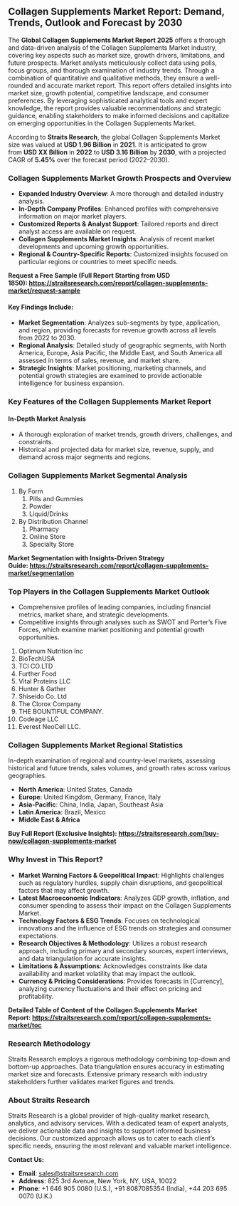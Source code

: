 <h2>Collagen Supplements Market Report: Demand, Trends, Outlook and Forecast by 2030</h2>
<p>The&nbsp;<strong>Global Collagen Supplements Market Report 2025</strong>&nbsp;offers a thorough and data-driven analysis of the Collagen Supplements Market industry, covering key aspects such as market size, growth drivers, limitations, and future prospects. Market analysts meticulously collect data using polls, focus groups, and thorough examination of industry trends. Through a combination of quantitative and qualitative methods, they ensure a well-rounded and accurate market report. This report offers detailed insights into market size, growth potential, competitive landscape, and consumer preferences. By leveraging sophisticated analytical tools and expert knowledge, the report provides valuable recommendations and strategic guidance, enabling stakeholders to make informed decisions and capitalize on emerging opportunities in the Collagen Supplements Market.</p>
<p>According to&nbsp;<strong>Straits Research</strong>, the global Collagen Supplements Market size was valued at&nbsp;<strong>USD 1.96 Billion</strong>&nbsp;in&nbsp;<strong>2021</strong>. It is anticipated to grow from&nbsp;<strong>USD XX Billion</strong>&nbsp;in&nbsp;<strong>2022</strong>&nbsp;to&nbsp;<strong>USD 3.16 Billion</strong>&nbsp;by&nbsp;<strong>2030</strong>, with a projected CAGR of&nbsp;<strong>5.45%</strong>&nbsp;over the forecast period (2022&ndash;2030).</p>
<h3>Collagen Supplements Market Growth Prospects and Overview</h3>
<ul>
<li><strong>Expanded Industry Overview</strong>: A more thorough and detailed industry analysis.</li>
<li><strong>In-Depth Company Profiles</strong>: Enhanced profiles with comprehensive information on major market players.</li>
<li><strong>Customized Reports &amp; Analyst Support</strong>: Tailored reports and direct analyst access are available on request.</li>
<li><strong>Collagen Supplements Market Insights</strong>: Analysis of recent market developments and upcoming growth opportunities.</li>
<li><strong>Regional &amp; Country-Specific Reports</strong>: Customized insights focused on particular regions or countries to meet specific needs.</li>
</ul>
<p><strong>Request a Free Sample (Full Report Starting from USD 1850):&nbsp;<a href="https://straitsresearch.com/report/collagen-supplements-market/request-sample">https://straitsresearch.com/report/collagen-supplements-market/request-sample</a></strong></p>
<h4>Key Findings Include:</h4>
<ul>
<li><strong>Market Segmentation</strong>: Analyzes sub-segments by type, application, and region, providing forecasts for revenue growth across all levels from&nbsp;2022 to 2030.</li>
<li><strong>Regional Analysis</strong>: Detailed study of geographic segments, with North America, Europe, Asia Pacific, the Middle East, and South America all assessed in terms of sales, revenue, and market share.</li>
<li><strong>Strategic Insights</strong>: Market positioning, marketing channels, and potential growth strategies are examined to provide actionable intelligence for business expansion.</li>
</ul>
<h3>Key Features of the Collagen Supplements Market Report</h3>
<h4>In-Depth Market Analysis</h4>
<ul>
<li>A thorough exploration of market trends, growth drivers, challenges, and constraints.</li>
<li>Historical and projected data for market size, revenue, supply, and demand across major segments and regions.</li>
</ul>
<h3>Collagen Supplements Market&nbsp;Segmental Analysis</h3>
<ol>
<li>By Form
<ol>
<li>Pills and Gummies</li>
<li>Powder</li>
<li>Liquid/Drinks</li>
</ol>
</li>
<li>By Distribution Channel
<ol>
<li>Pharmacy</li>
<li>Online Store</li>
<li>Specialty Store</li>
</ol>
</li>
</ol>
<p><strong>Market Segmentation with Insights-Driven Strategy Guide:&nbsp;<a href="https://straitsresearch.com/report/collagen-supplements-market/segmentation">https://straitsresearch.com/report/collagen-supplements-market/segmentation</a></strong></p>
<h3>Top Players in the Collagen Supplements Market Outlook</h3>
<ul>
<li>Comprehensive profiles of leading companies, including financial metrics, market share, and strategic developments.</li>
<li>Competitive insights through analyses such as SWOT and Porter&rsquo;s Five Forces, which examine market positioning and potential growth opportunities.</li>
</ul>
<ol>
<li>Optimum Nutrition Inc</li>
<li>BioTechUSA</li>
<li>TCI CO.LTD</li>
<li>Further Food</li>
<li>Vital Proteins LLC</li>
<li>Hunter &amp; Gather</li>
<li>Shiseido Co. Ltd</li>
<li>The Clorox Company</li>
<li>THE BOUNTIFUL COMPANY.</li>
<li>Codeage LLC</li>
<li>Everest NeoCell LLC.</li>
</ol>
<h3>Collagen Supplements Market Regional Statistics</h3>
<p>In-depth examination of regional and country-level markets, assessing historical and future trends, sales volumes, and growth rates across various geographies.</p>
<ul>
<li><strong>North America</strong>: United States, Canada</li>
<li><strong>Europe</strong>: United Kingdom, Germany, France, Italy</li>
<li><strong>Asia-Pacific</strong>: China, India, Japan, Southeast Asia</li>
<li><strong>Latin America</strong>: Brazil, Mexico</li>
<li><strong>Middle East &amp; Africa</strong></li>
</ul>
<p><strong>Buy Full Report (Exclusive Insights):&nbsp;<a href="https://straitsresearch.com/buy-now/collagen-supplements-market">https://straitsresearch.com/buy-now/collagen-supplements-market</a></strong></p>
<h3>Why Invest in This Report?</h3>
<ul>
<li><strong>Market Warning Factors &amp; Geopolitical Impact</strong>: Highlights challenges such as regulatory hurdles, supply chain disruptions, and geopolitical factors that may affect growth.</li>
<li><strong>Latest Macroeconomic Indicators</strong>: Analyzes GDP growth, inflation, and consumer spending to assess their impact on the Collagen Supplements Market.</li>
<li><strong>Technology Factors &amp; ESG Trends</strong>: Focuses on technological innovations and the influence of ESG trends on strategies and consumer expectations.</li>
<li><strong>Research Objectives &amp; Methodology</strong>: Utilizes a robust research approach, including primary and secondary sources, expert interviews, and data triangulation for accurate insights.</li>
<li><strong>Limitations &amp; Assumptions</strong>: Acknowledges constraints like data availability and market volatility that may impact the outlook.</li>
<li><strong>Currency &amp; Pricing Considerations</strong>: Provides forecasts in [Currency], analyzing currency fluctuations and their effect on pricing and profitability.</li>
</ul>
<p><strong>Detailed Table of Content of the Collagen Supplements Market Report:&nbsp;<a href="https://straitsresearch.com/report/collagen-supplements-market/toc">https://straitsresearch.com/report/collagen-supplements-market/toc</a></strong></p>
<h3>Research Methodology</h3>
<p>Straits Research employs a rigorous methodology combining top-down and bottom-up approaches. Data triangulation ensures accuracy in estimating market size and forecasts. Extensive primary research with industry stakeholders further validates market figures and trends.</p>
<h3>About Straits Research</h3>
<p>Straits Research is a global provider of high-quality market research, analytics, and advisory services. With a dedicated team of expert analysts, we deliver actionable data and insights to support informed business decisions. Our customized approach allows us to cater to each client&rsquo;s specific needs, ensuring the most relevant and valuable market intelligence.</p>
<p><strong>Contact Us:</strong></p>
<ul>
<li><strong>Email</strong>: <a href="sales@straitsresearch.com">sales@straitsresearch.com</a></li>
<li><strong>Address</strong>: 825 3rd Avenue, New York, NY, USA, 10022</li>
<li><strong>Phone</strong>: +1 646 905 0080 (U.S.), +91 8087085354 (India), +44 203 695 0070 (U.K.)</li>
</ul>
